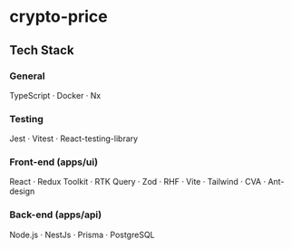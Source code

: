 # crypto-price

## Tech Stack

### General

TypeScript · Docker · Nx

### Testing

Jest · Vitest · React-testing-library

### Front-end (apps/ui)

React · Redux Toolkit · RTK Query · Zod · RHF · Vite · Tailwind · CVA · Ant-design

### Back-end (apps/api)

Node.js · NestJs · Prisma · PostgreSQL
